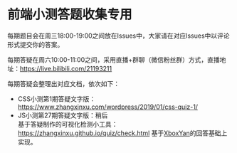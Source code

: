 # 前端小测答题收集专用

每期题目会在周三18:00-19:00之间放在Issues中，大家请在对应Issues中以评论形式提交你的答案。

每期答疑在周六10:00-11:00之间，采用直播+群聊（微信粉丝群）方式，直播地址：https://live.bilibili.com/21193211

每期答疑会整理出对应文档，依次如下：

* CSS小测第1期答疑文字版：https://www.zhangxinxu.com/wordpress/2019/01/css-quiz-1/
* JS小测第27期答疑文字版：稍后<br>
  基于答疑制作的可视化检测小工具：https://zhangxinxu.github.io/quiz/check.html  基于<a href="https://github.com/zhangxinxu/quiz/issues/3#issuecomment-455041769">XboxYan</a>的回答基础上实现。
